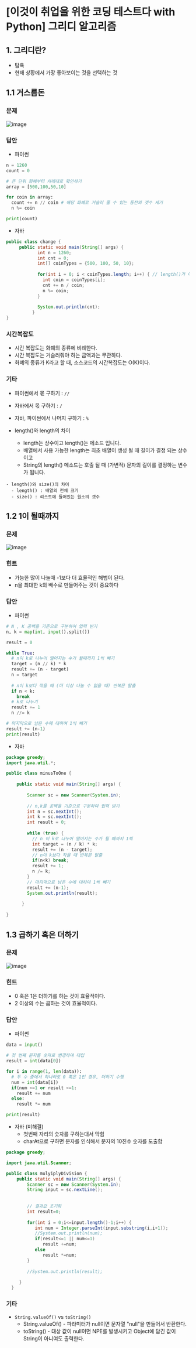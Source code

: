 # [이것이 취업을 위한 코딩 테스트다 with Python] 그리디 알고리즘
## 1. 그리디란?
- 탐욕
- 현재 상황에서 가장 좋아보이는 것을 선택하는 것

## 1.1 거스름돈

### 문제 
![image](https://user-images.githubusercontent.com/66978721/102842760-0dd17980-444b-11eb-86b5-a13e5add63fb.png)


### 답안

- 파이썬

```python
n = 1260
count = 0

# 큰 단위 화폐부터 차례대로 확인하기
array = [500,100,50,10]

for coin in array:
  count += n // coin # 해당 화폐로 거슬러 줄 수 있는 동전의 갯수 세기
  n %= coin

print(count)  
```

- 자바

```java
public class change {
	 public static void main(String[] args) {
		    int n = 1260;
		    int cnt = 0;
		    int[] coinTypes = {500, 100, 50, 10};
		    
		    for(int i = 0; i < coinTypes.length; i++) { // length()가 아님
		      int coin = coinTypes[i];
		      cnt += n / coin;
		      n %= coin;
		    }
		    
		    System.out.println(cnt);
		  }
}
```

### 시간복잡도 
- 시간 복잡도는 화폐의 종류에 비례한다.
- 시간 복잡도는 거슬러줘야 하는 금액과는 무관하다.
- 화폐의 종류가 K라고 할 때, 소스코드의 시간복잡도는 O(K)이다.

### 기타
- 파이썬에서 몫 구하기 : `//`
- 자바에서 몫 구하기 : `/`
- 자바, 파이썬에서 나머지 구하기 : `%`

- length()와 length의 차이
  - length는 상수이고 length()는 메소드 입니다. 
  - 배열에서 사용 가능한 length는 최초 배열이 생성 될 때 길이가 결정 되는 상수 이고 
  - String의 length() 메소드는 호출 될 때 (가변적) 문자의 길이를 결정하는 변수가 됩니다.

```tip
- length()와 size()의 차이
  - length() : 배열의 전체 크기
  - size() : 리스트에 들어있는 원소의 갯수
```

## 1.2 1이 될때까지 

### 문제
![image](https://user-images.githubusercontent.com/66978721/102842760-0dd17980-444b-11eb-86b5-a13e5add63fb.png)


### 힌트
- 가능한 많이 나눌때 -1보다 더 효율적인 해법이 된다.
- n을 최대한 k의 배수로 만들어주는 것이 중요하다

### 답안

- 파이썬

```python
# N , K 공백을 기준으로 구분하여 입력 받기
n, k = map(int, input().split())

result = 0

while True:
  # n이 k로 나누어 떨어지는 수가 될때까지 1씩 빼기
  target = (n // k) * k 
  result += (n - target)
  n = target
  
  # n이 k보다 작을 때 (더 이상 나눌 수 없을 때) 반복문 탈출
  if n < k:
    break
  # k로 나누기
  result += 1
  n //= k

# 마지막으로 남은 수에 대하여 1씩 빼기
result += (n-1)
print(result)  
```

- 자바

```java
package greedy;
import java.util.*;

public class minusToOne {
	
	public static void main(String[] args) {
		
	    Scanner sc = new Scanner(System.in);
	    
	    // n,k를 공백을 기준으로 구분하여 입력 받기
	    int n = sc.nextInt();
	    int k = sc.nextInt();
	    int result = 0;
	    
	    while (true) {
	      // n 이 k로 나누어 떨어지는 수가 될 때까지 1씩 
	      int target = (n / k) * k;
	      result += (n - target);
	      // n이 k보다 작을 때 반복문 탈출
	      if(n<k) break;
	      result += 1;
	      n /= k;
	    }
	    // 마지막으로 남은 수에 대하여 1씩 빼기
	    result += (n-1);
	    System.out.println(result);
	    
	  }
	
}
```


## 1.3 곱하기 혹은 더하기

### 문제
![image](https://user-images.githubusercontent.com/66978721/102848194-8e967280-4457-11eb-9f9a-0f783e72ec64.png)

### 힌트

- 0 혹은 1은 더하기를 하는 것이 효율적이다.
- 2 이상의 수는 곱하는 것이 효율적이다.

### 답안

- 파이썬 

```python
data = input()

# 첫 번째 문자를 숫자로 변경하여 대입
result = int(data[0])

for i in range(1, len(data)):
  # 두 수 중에서 하나라도 0 혹은 1인 경우, 더하기 수행
  num = int(data[i])
  if(num <=1 or result <=1:
    result += num
  else:
    result *= num

print(result)
```

- 자바 (미해결)
  - 첫번째 자리의 숫자를 구하는대서 막힘
  - charAt으로 구하면 문자를 인식해서 문자의 10진수 숫자를 도출함


```java
package greedy;

import java.util.Scanner;

public class mulyiplyDivision {
	public static void main(String[] args) {
		Scanner sc = new Scanner(System.in);
        String input = sc.nextLine();
        
        
        // 결과값 초기화
        int result=0;
        
        for(int i = 0;i<=input.length()-1;i++) {
           int num = Integer.parseInt(input.substring(i,i+1));
           //System.out.println(num);
           if(result<=1 || num<=1)
              result +=num;
           else
              result *=num;
        }
        
        //System.out.println(result);
        
     }
  }
```

### 기타

- `String.valueOf()` vs `toString()`
	- String.valueOf() - 파라미터가 null이면 문자열 "null"을 만들어서 반환한다.
	- toString() - 대상 값이 null이면 NPE를 발생시키고 Object에 담긴 값이 String이 아니여도 출력한다.

